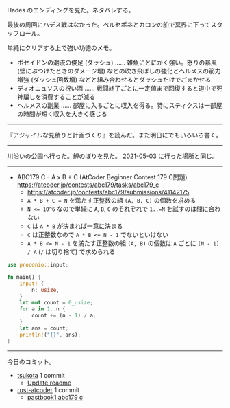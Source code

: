 Hades のエンディングを見た。ネタバレする。

最後の周回にハデス戦はなかった。ペルセポネとカロンの船で冥界に下ってスタッフロール。

単純にクリアする上で強い功徳のメモ。

- ポセイドンの潮流の俊足 (ダッシュ) …… 雑魚にとにかく強い。怒りの暴風 (壁にぶつけたときのダメージ増) などの吹き飛ばしの強化とヘルメスの筋力増強 (ダッシュ回数増) などと組み合わせるとダッシュだけでごまかせる
- ディオニュソスの祝い酒 …… 戦闘終了ごとに一定値まで回復すると道中で死神騙しを消費することが減る
- ヘルメスの副業 …… 部屋に入るごとに収入を得る。特にスティクスは一部屋の時間が短く収入を大きく感じる

---

『アジャイルな見積りと計画づくり』を読んだ。また明日にでもいろいろ書く。

---

川沿いの公園へ行った。鯉のぼりを見た。 [2021-05-03] に行った場所と同じ。

---

- ABC179 C - A x B + C (AtCoder Beginner Contest 179 C問題)
  <https://atcoder.jp/contests/abc179/tasks/abc179_c>
  - <https://atcoder.jp/contests/abc179/submissions/41142175>
  - `A * B + C = N` を満たす正整数の組 `(A, B, C)` の個数を求める
  - `N <= 10^6` なので単純に `A`, `B`, `C` のそれぞれで `1..=N` を試すのは間に合わない
  - `C` は `A * B` が決まれば一意に決まる
  - `C` は正整数なので `A * B <= N - 1` でないといけない
  - `A * B <= N - 1` を満たす正整数の組 `(A, B)` の個数は `A` ごとに `(N - 1) / A` (`/` は切り捨て) で求められる

```rust
use proconio::input;

fn main() {
    input! {
        n: usize,
    }
    let mut count = 0_usize;
    for a in 1..n {
        count += (n - 1) / a;
    }
    let ans = count;
    println!("{}", ans);
}
```

---

今日のコミット。

- [tsukota](https://github.com/bouzuya/tsukota) 1 commit
  - [Update readme](https://github.com/bouzuya/tsukota/commit/3a9dfbe28dccd67cf4c45c6864e4e43e6db4cd0d)
- [rust-atcoder](https://github.com/bouzuya/rust-atcoder) 1 commit
  - [pastbook1 abc179 c](https://github.com/bouzuya/rust-atcoder/commit/0e48b5669873b1f59840c983e7649e23bf70a18f)

[2021-05-03]: https://blog.bouzuya.net/2021/05/03/
